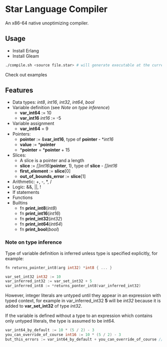 # Star Language Compiler

An x86-64 native unoptimizing compiler.

## Usage

- Install Erlang
- Install Gleam

```bash
./compile.sh <source file.star> # will generate executable at the current location
```

Check out examples

## Features

- Data types: *int8*, *int16*, *int32*, *int64*, *bool*
- Variable definition (see *Note on type inference*)
  - **var_int64** := 10
  - **var_int16** *int16* := -5
- Variable assignment
  - **var_int64** = 9
- Pointers:
  - **pointer** := &**var_int16**, type of **pointer** - **int16*
  - **value** := ***pointer**
  - ***pointer** = ***pointer** + 15
- Slices:
  - A slice is a pointer and a length
  - **slice** := *[]int16*(**pointer**, 1), type of **slice** - *[]int16*
  - **first_element** := **slice**[0]
  - **out_of_bounds_error** := **slice**[1]
- Arithmetic: +, -, *, /
- Logic: &&, ||, !
- If statements
- Functions
- Builtins
  - fn **print_int8**(*int8*)
  - fn **print_int16**(*int16*)
  - fn **print_int32**(*int32*)
  - fn **print_int64**(*int64*)
  - fn **print_bool**(*bool*)

### Note on type inference
  Type of variable definition is inferred unless type is specified explicitly, for example:
  ```go
  fn returns_pointer_int8(arg int32) *int8 { ... }

  var_set_int32 int32 := 10
  var_inferred_int32 := var_set_int32 + 5
  var_inferred_int8 := *returns_ponter_int8(var_inferred_int32)
  ```
  However, integer literals are untyped until they appear in an expression with typed context, for example in var_inferred_int32 **5** will be *int32* because it is added to **var_set_int32** of type *int32*.
  
  If the variable is defined without a type to an expression which contains only untyped literals, the type is assumed to be int64.
  ```go
  var_int64_by_default := 10 * (5 / 2) - 3
  you_can_override_of_course int16 := 10 * (5 / 2) - 3
  but_this_errors := var_int64_by_default + you_can_override_of_course // Trying to add int64 and int16
  ```
